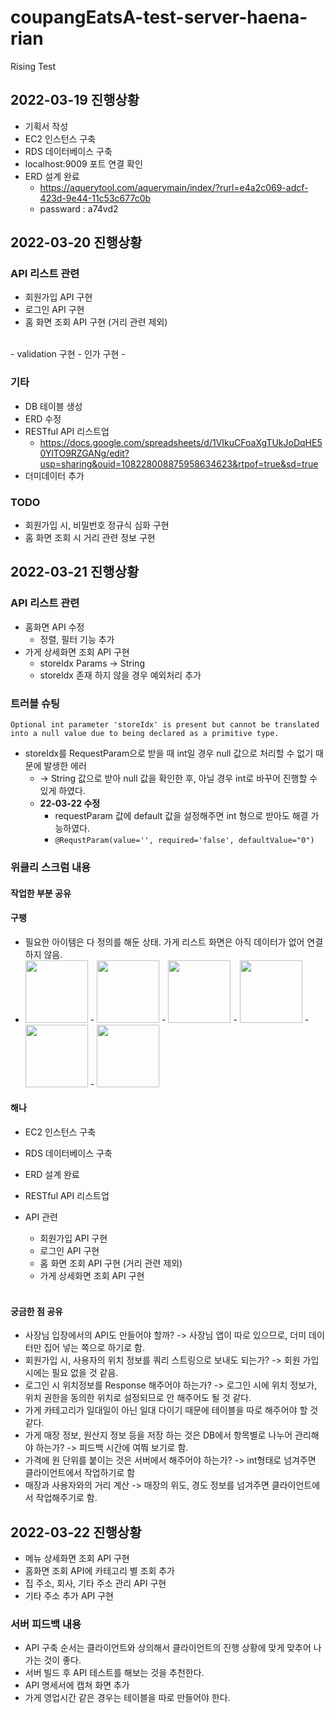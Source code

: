 # coupangEatsA-test-server-haena-rian

Rising Test

## 2022-03-19 진행상황

  - 기획서 작성
  - EC2 인스턴스 구축
  - RDS 데이터베이스 구축
  - localhost:9009 포트 연결 확인
  - ERD 설계 완료
    - https://aquerytool.com/aquerymain/index/?rurl=e4a2c069-adcf-423d-9e44-11c53c677c0b
    - passward : a74vd2

## 2022-03-20 진행상황
      
### API 리스트 관련
- 회원가입 API 구현
- 로그인 API 구현
- 홈 화면 조회 API 구현 (거리 관련 제외)  
<br>
- validation 구현
- 인가 구현
- 

### 기타
- DB 테이블 생성
- ERD 수정
- RESTful API 리스트업
  - https://docs.google.com/spreadsheets/d/1VIkuCFoaXgTUkJoDqHE50YlTO9RZGANg/edit?usp=sharing&ouid=108228008875958634623&rtpof=true&sd=true
- 더미데이터 추가

### TODO
- 회원가입 시, 비밀번호 정규식 심화 구현
- 홈 화면 조회 시 거리 관련 정보 구현

## 2022-03-21 진행상황

### API 리스트 관련

- 홈화면 API 수정 
  - 정렬, 필터 기능 추가
- 가게 상세화면 조회 API 구현
  - storeIdx Params -> String
  - storeIdx 존재 하지 않을 경우 예외처리 추가


### 트러블 슈팅
```Optional int parameter 'storeIdx' is present but cannot be translated into a null value due to being declared as a primitive type.```
- storeIdx를 RequestParam으로 받을 때 int일 경우 null 값으로 처리할 수 없기 때문에 발생한 에러
    - -> String 값으로 받아 null 값을 확인한 후, 아닐 경우 int로 바꾸어 진행할 수 있게 하였다.
    - **22-03-22 수정**
      - requestParam 값에 default 값을 설정해주면 int 형으로 받아도 해결 가능하였다.
      - `@RequstParam(value='', required='false', defaultValue="0")`

### 위클리 스크럼 내용
#### 작업한 부분 공유
#### 구팽 
  - 필요한 아이템은 다 정의를 해둔 상태. 가게 리스트 화면은 아직 데이터가 없어 연결하지 않음.
  - <img src="./READMEImg/Android1.png" width="100">
    - <img src="./READMEImg/Android2.png" width="100">
    - <img src="./READMEImg/Android3.png" width="100">
    - <img src="./READMEImg/Android4.png" width="100">
    - <img src="./READMEImg/Android5.png" width="100">
    - <img src="./READMEImg/Android6.png" width="100">

#### 해나
- EC2 인스턴스 구축
- RDS 데이터베이스 구축
- ERD 설계 완료
- RESTful API 리스트업

- API 관련
  - 회원가입 API 구현
  - 로그인 API 구현
  - 홈 화면 조회 API 구현 (거리 관련 제외)
  - 가게 상세화면 조회 API 구현  
  <br>
#### 궁금한 점 공유
  - 사장님 입장에서의 API도 만들어야 할까? -> 사장님 앱이 따로 있으므로, 더미 데이터만 집어 넣는 쪽으로 하기로 함.
  - 회원가입 시, 사용자의 위치 정보를 쿼리 스트링으로 보내도 되는가? -> 회원 가입 시에는 필요 없을 것 같음.
  - 로그인 시 위치정보를 Response 해주어야 하는가? -> 로그인 시에 위치 정보가, 위치 권한을 동의한 위치로 설정되므로 안 해주어도 될 것 같다.
  - 가게 카테고리가 일대일이 아닌 일대 다이기 때문에 테이블을 따로 해주어야 할 것 같다.
  - 가게 매장 정보, 원산지 정보 등을 저장 하는 것은 DB에서 항목별로 나누어 관리해야 하는가? -> 피드백 시간에 여쭤 보기로 함.
  - 가격에 원 단위를 붙이는 것은 서버에서 해주어야 하는가? -> int형태로 넘겨주면 클라이언트에서 작업하기로 함
  - 매장과 사용자와의 거리 계산 -> 매장의 위도, 경도 정보를 넘겨주면 클라이언트에서 작업해주기로 함.


## 2022-03-22 진행상황
- 메뉴 상세화면 조회 API 구현
- 홈화면 조회 API에 카테고리 별 조회 추가
- 집 주소, 회사, 기타 주소 관리 API 구현
- 기타 주소 추가 API 구현

### 서버 피드백 내용
- API 구축 순서는 클라이언트와 상의해서 클라이언트의 진행 상황에 맞게 맞추어 나가는 것이 좋다.
- 서버 빌드 후 API 테스트를 해보는 것을 추천한다.
- API 명세서에 캡쳐 화면 추가
- 가게 영업시간 같은 경우는 테이블을 따로 만들어야 한다.